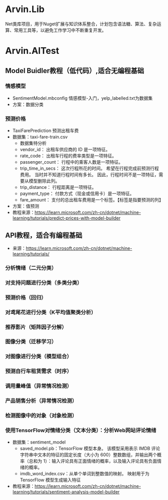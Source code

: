 # Arvin.Lib
Net类库项目，用于Nuget扩展与知识体系整合，计划包含语法糖、算法、复杂运算、常用工具等，以避免工作学习中不断重复开发。

# Arvin.AITest

## Model Buidler教程（低代码）,适合无编程基础

### 情感模型
- SentimentModel.mbconfig 情感模型-入门，yelp_labelled.txt为数据集
- 方案：数据分类

### 预测价格
- TaxiFarePrediction 预测出租车费
- 数据集：taxi-fare-train.csv
    - 数据集特分析
    - vendor_id： 出租车供应商的 ID 是一项特征。
    - rate_code： 出租车行程的费率类型是一项特征。
    - passenger_count： 行程中的乘客人数是一项特征。
    - trip_time_in_secs： 这次行程所花的时间。 希望在行程完成前预测行程费用。 当时并不知道行程时间有多长。 因此，行程时间不是一项特征，需要从模型删除此列。
    - trip_distance： 行程距离是一项特征。
    - payment_type： 付款方式（现金或信用卡）是一项特征。
    - fare_amount： 支付的总出租车费用是一个标签。【标签是指要预测的列】
- 方案：值预测
- 教程来源：https://learn.microsoft.com/zh-cn/dotnet/machine-learning/tutorials/predict-prices-with-model-builder
  
## API教程，适合有编程基础
- 来源：https://learn.microsoft.com/zh-cn/dotnet/machine-learning/tutorials/

### 分析情绪（二元分类）

### 对支持问题进行分类（多类分类）

### 预测价格（回归）

### 对鸢尾花进行分类（K平均值聚类分析）

### 推荐影片（矩阵因子分解）

### 图像分类（迁移学习）

### 对图像进行分类（模型组合）

### 预测自行车租赁需求（时序）

### 调用量峰值（异常情况检测）

### 产品销售分析（异常情况检测）

### 检测图像中的对象（对象检测）

### 使用TensorFlow对情绪分类（文本分类）：分析Web网站评论情绪
- 数据集：sentiment_model
  - saved_model.pb：TensorFlow 模型本身。 该模型采用表示 IMDB 评论字符串中文本的特征的固定长度（大小为 600）整数数组，并输出两个概率（总和为 1）：输入评论具有正面情绪的概率，以及输入评论具有负面情绪的概率。
  - imdb_word_index.csv：从单个单词到整数值的映射。 映射用于为 TensorFlow 模型生成输入特征
- 教程来源：https://learn.microsoft.com/zh-cn/dotnet/machine-learning/tutorials/sentiment-analysis-model-builder